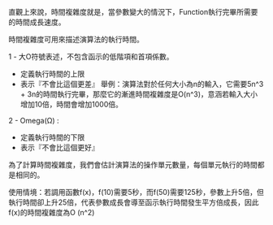 直觀上來說，時間複雜度就是，當參數變大的情況下，Function執行完畢所需要的時間成長速度。

時間複雜度可用來描述演算法的執行時間。

1 - 大O符號表述，不包含函示的低階項和首項係數。
- 定義執行時間的上限
- 表示『不會比這個更差』
舉例：演算法對於任何大小為n的輸入，它需要5n^3 + 3n的時間執行完畢，那麼它的漸進時間複雜度是O(n^3)，意涵若輸入大小增加10倍，時間會增加1000倍。

2 - Omega(Ω) : 
- 定義執行時間的下限
- 表示『不會比這個更好』

為了計算時間複雜度，我們會估計演算法的操作單元數量，每個單元執行的時間都是相同的。

使用情境：若調用函數f(x)，f(10)需要5秒，而f(50)需要125秒，參數上升5倍，但執行時間卻上升25倍，代表參數成長會導至函示執行時間發生平方倍成長，因此f(x)的時間複雜度為O (n^2)

